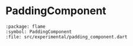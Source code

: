 # PaddingComponent

```{dartdoc}
:package: flame
:symbol: PaddingComponent
:file: src/experimental/padding_component.dart
```

